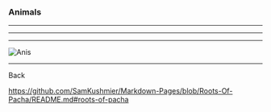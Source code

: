 ### Animals
---
---
---
![Anis](https://ksr-ugc.imgix.net/assets/032/354/273/00961f05dc93bdd63a0a7a1034fa4062_original.png?ixlib=rb-2.1.0&w=680&fit=max&v=1613159416&auto=format&frame=1&lossless=true&s=fd692d9ac5fd6e044f61c8ad3c55d5a8)

---
Back

https://github.com/SamKushmier/Markdown-Pages/blob/Roots-Of-Pacha/README.md#roots-of-pacha

